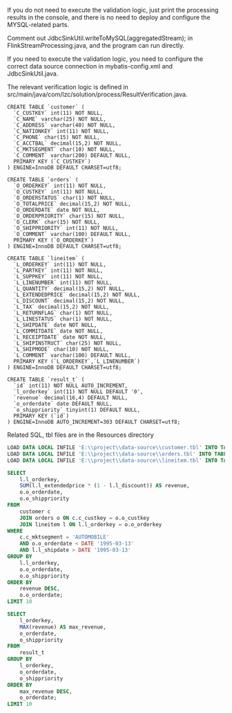 If you do not need to execute the validation logic, just print the processing results in the console, and there is no need to deploy and configure the MYSQL-related parts.

Comment out JdbcSinkUtil.writeToMySQL(aggregatedStream); in FlinkStreamProcessing.java, and the program can run directly.

If you need to execute the validation logic, you need to configure the correct data source connection in mybatis-config.xml and JdbcSinkUtil.java.

The relevant verification logic is defined in src/main/java/com/lzc/solution/process/ResultVerification.java.

```MySQL
CREATE TABLE `customer` (
  `C_CUSTKEY` int(11) NOT NULL,
  `C_NAME` varchar(25) NOT NULL,
  `C_ADDRESS` varchar(40) NOT NULL,
  `C_NATIONKEY` int(11) NOT NULL,
  `C_PHONE` char(15) NOT NULL,
  `C_ACCTBAL` decimal(15,2) NOT NULL,
  `C_MKTSEGMENT` char(10) NOT NULL,
  `C_COMMENT` varchar(200) DEFAULT NULL,
  PRIMARY KEY (`C_CUSTKEY`)
) ENGINE=InnoDB DEFAULT CHARSET=utf8;

CREATE TABLE `orders` (
  `O_ORDERKEY` int(11) NOT NULL,
  `O_CUSTKEY` int(11) NOT NULL,
  `O_ORDERSTATUS` char(1) NOT NULL,
  `O_TOTALPRICE` decimal(15,2) NOT NULL,
  `O_ORDERDATE` date NOT NULL,
  `O_ORDERPRIORITY` char(15) NOT NULL,
  `O_CLERK` char(15) NOT NULL,
  `O_SHIPPRIORITY` int(11) NOT NULL,
  `O_COMMENT` varchar(100) DEFAULT NULL,
  PRIMARY KEY (`O_ORDERKEY`)
) ENGINE=InnoDB DEFAULT CHARSET=utf8;

CREATE TABLE `lineitem` (
  `L_ORDERKEY` int(11) NOT NULL,
  `L_PARTKEY` int(11) NOT NULL,
  `L_SUPPKEY` int(11) NOT NULL,
  `L_LINENUMBER` int(11) NOT NULL,
  `L_QUANTITY` decimal(15,2) NOT NULL,
  `L_EXTENDEDPRICE` decimal(15,2) NOT NULL,
  `L_DISCOUNT` decimal(15,2) NOT NULL,
  `L_TAX` decimal(15,2) NOT NULL,
  `L_RETURNFLAG` char(1) NOT NULL,
  `L_LINESTATUS` char(1) NOT NULL,
  `L_SHIPDATE` date NOT NULL,
  `L_COMMITDATE` date NOT NULL,
  `L_RECEIPTDATE` date NOT NULL,
  `L_SHIPINSTRUCT` char(25) NOT NULL,
  `L_SHIPMODE` char(10) NOT NULL,
  `L_COMMENT` varchar(100) DEFAULT NULL,
  PRIMARY KEY (`L_ORDERKEY`,`L_LINENUMBER`)
) ENGINE=InnoDB DEFAULT CHARSET=utf8;

CREATE TABLE `result_t` (
  `id` int(11) NOT NULL AUTO_INCREMENT,
  `l_orderkey` int(11) NOT NULL DEFAULT '0',
  `revenue` decimal(16,4) DEFAULT NULL,
  `o_orderdate` date DEFAULT NULL,
  `o_shippriority` tinyint(1) DEFAULT NULL,
  PRIMARY KEY (`id`)
) ENGINE=InnoDB AUTO_INCREMENT=303 DEFAULT CHARSET=utf8;
```
Related SQL, tbl files are in the Resources directory
```sql
LOAD DATA LOCAL INFILE 'E:\\project\\data-source\\customer.tbl' INTO TABLE CUSTOMER FIELDS TERMINATED BY '|' LINES TERMINATED BY '\r\n';
LOAD DATA LOCAL INFILE 'E:\\project\\data-source\\orders.tbl' INTO TABLE ORDERS FIELDS TERMINATED BY '|' LINES TERMINATED BY '\r\n';
LOAD DATA LOCAL INFILE 'E:\\project\\data-source\\lineitem.tbl' INTO TABLE LINEITEM FIELDS TERMINATED BY '|' LINES TERMINATED BY '\r\n';

SELECT
    l.l_orderkey,
    SUM(l.l_extendedprice * (1 - l.l_discount)) AS revenue,
    o.o_orderdate,
    o.o_shippriority
FROM
    customer c
    JOIN orders o ON c.c_custkey = o.o_custkey
    JOIN lineitem l ON l.l_orderkey = o.o_orderkey
WHERE
    c.c_mktsegment = 'AUTOMOBILE'
    AND o.o_orderdate < DATE '1995-03-13'
    AND l.l_shipdate > DATE '1995-03-13'
GROUP BY
    l.l_orderkey,
    o.o_orderdate,
    o.o_shippriority
ORDER BY
    revenue DESC,
    o.o_orderdate;
LIMIT 10

SELECT
    l_orderkey,
    MAX(revenue) AS max_revenue,
    o_orderdate,
    o_shippriority
FROM
    result_t
GROUP BY
    l_orderkey,
    o_orderdate,
    o_shippriority
ORDER BY
    max_revenue DESC,
    o_orderdate;
LIMIT 10
```
